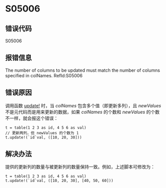 # S05006

## 错误代码

S05006

## 报错信息

The number of columns to be updated must match the number of columns specified in
colNames. RefId:S05006

## 错误原因

调用函数 [update!](../funcs/u/update_.html) 时，当 *colNames*
包含多个值（即更新多列），且 *newValues* 不是元代码而是用来更新的数据，如果 *colNames* 的个数和
*newValues*
的个数不一样，就会报这个错误：

```
t = table(1 2 3 as id, 4 5 6 as val)
// 更新两列，但 newValues 的个数为 1
t.update!(`id`val, ([10, 20, 30]))
```

## 解决办法

提供的更新列的数量与被更新列的数量保持一致。例如，上述脚本可修改为：

```
t = table(1 2 3 as id, 4 5 6 as val)
t.update!(`id`val, ([10, 20, 30], [40, 50, 60]))
```

